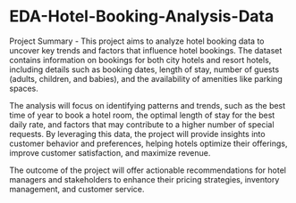 # EDA-Hotel-Booking-Analysis-Data

Project Summary -
This project aims to analyze hotel booking data to uncover key trends and factors that influence hotel bookings. The dataset contains information on bookings for both city hotels and resort hotels, including details such as booking dates, length of stay, number of guests (adults, children, and babies), and the availability of amenities like parking spaces.

The analysis will focus on identifying patterns and trends, such as the best time of year to book a hotel room, the optimal length of stay for the best daily rate, and factors that may contribute to a higher number of special requests. By leveraging this data, the project will provide insights into customer behavior and preferences, helping hotels optimize their offerings, improve customer satisfaction, and maximize revenue.

The outcome of the project will offer actionable recommendations for hotel managers and stakeholders to enhance their pricing strategies, inventory management, and customer service.
